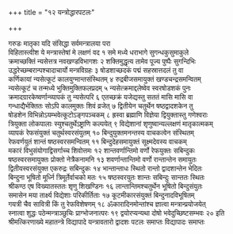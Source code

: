 +++
title = "१२ यन्त्रोद्धारपटलः"

+++

गरुडः
मातृका यदि संसिद्धा सर्वमन्त्रालया परा  
विहितास्त्वीश ये मन्त्रास्तेषां मे लक्षणं वद १
समे मध्ये धराभागे सुगन्धकुसुमाकुले  
क्रमाच्छक्तिं न्यसेत्तत्र नवखण्डविभागशः २
शक्तिमुद्धृत्य तामेव पूज्य पुष्पैः सुगन्दिभिः  
उद्धरेच्छम्बरान्पश्चादाचार्यो मन्त्रविग्रहः ३
षोडशाच्छदकं पद्मं सहस्रात्तदलं तु वा  
कर्णिकायां न्यसेत्कूटं कालयुग्मान्तसंस्थितम् ४
रुद्रबीजसमायुक्तं खण्डचन्द्रसमन्वितम्  
न्यसेत्कूटं च तन्मध्ये भुक्तिमुक्तिफलप्रदम् ५
न्यसेत्क्रमाद्दलेष्वेव स्वरषोडशकं पुनः  
क्रमादग्रारकेष्वर्णान्व्यापकं तु न्यसेत्परि ६
एतच्छक्रं यजेद्यस्तु सततं मासि मासि वा  
गन्धाद्यैर्भक्तितः सोऽपि कालमुक्तः शिवं व्रजेत् ७
द्वितीयेन चतुर्थेन षष्ठद्वादशकेन तु  
षोडशेन विभिन्नोऽयम्भवेत्कूटोऽङ्गपञ्चकम् ८
ह्रस्वा ब्रह्माणि विज्ञेया द्वियुक्तास्तु गणेश्वराः  
त्रियुक्ता लोकपालाः स्युश्चतुर्थेऽष्ट्राणि कल्पयेत् ९
विद्येशानां शृणुष्वान्यल्लक्षणं मातृकात्मकम्  
व्यापकं रेफसंयुक्तं चतुर्थस्वरसंयुतम् १०
बिन्दुयुक्तमनन्तस्य वाचकत्वेन संस्थितम्  
रेफवर्णयुतं शान्तं षष्ठस्वरसमन्वितम् ११
बिन्दुदेहसमायुक्तं सूक्ष्मदेवस्य वाचकम्  
मकारं विभुसंयोगाद्विसर्गाच्च शिवोत्तमः १२
शान्तवर्णान्तिमो वर्णो रेफयुक्तः सबिन्दुकः  
षष्ठस्वरसमायुक्तः प्रोक्तो नेत्रैकनामनि १३
शवर्णान्तान्तिमो वर्णो रान्तान्तेन समायुतः  
द्वितीयस्वरसंयुक्त एकरुद्रः सबिन्दुकः १४
भान्तान्ताधः स्थितो रान्तो द्वादशान्तेन भेदितः  
बिन्दुना भूषितो मूर्ध्नि त्रिमूर्तेर्वाचको मतः १५
षष्ठस्वरयुतः शान्तः सबिन्दुः सान्ततः स्थितः  
श्रीकण्ठ एष विख्यातस्ततः शृणु शिखण्डिनः १६
लान्तान्तिमश्चतुर्थेन भूषितो बिन्दुसंयुतः  
समासेन मया तार्क्ष्य विद्येशाः परिकीर्तिताः १७
कूटमीकारसंयुक्तं बिन्दुनादविभूषितम्  
गयत्री चैव सावित्री किं तु रेफविशेषणम् १८
ॐकारादिनमोन्तांश्च ज्ञात्वा मन्त्रान्प्रयोजयेत्  
स्नात्वा शुद्धः पठेन्मन्त्राञ्छुचिः प्राग्भोजनात्परः १९
द्वयोरप्यन्यथा दोषो भवेदुच्छिष्टसम्भवः २०
इति श्रीमत्किरणाख्ये महातन्त्रे विद्यापादे यन्त्रावतारो द्वादशः
पटलः समाप्तः
विद्यापादः समाप्तः
